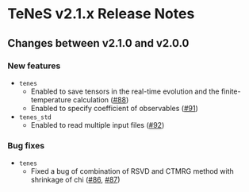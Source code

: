 # TeNeS v2.1.x Release Notes

## Changes between v2.1.0 and v2.0.0

### New features

- `tenes`
    - Enabled to save tensors in the real-time evolution and the finite-temperature calculation ([#88][])
    - Enabled to specify coefficient of observables ([#91][])
- `tenes_std`
    - Enabled to read multiple input files ([#92][])

### Bug fixes
- `tenes`
    - Fixed a bug of combination of RSVD and CTMRG method with shrinkage of chi ([#86][], [#87][])


[#86]: https://github.com/issp-center-dev/TeNeS/pull/86
[#87]: https://github.com/issp-center-dev/TeNeS/pull/87
[#88]: https://github.com/issp-center-dev/TeNeS/pull/88
[#91]: https://github.com/issp-center-dev/TeNeS/pull/91
[#92]: https://github.com/issp-center-dev/TeNeS/pull/92
